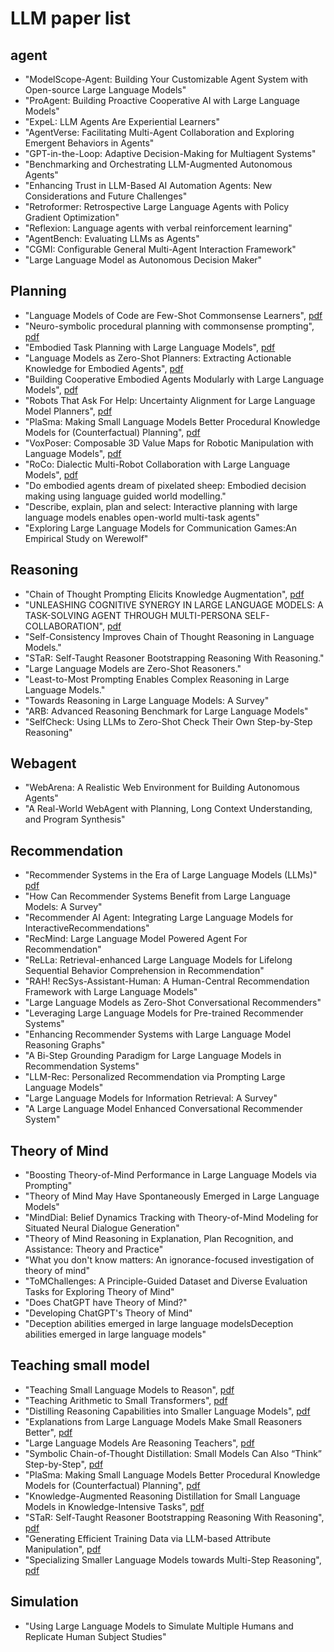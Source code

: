 # LLM paper list

## agent
+ "ModelScope-Agent: Building Your Customizable Agent System with Open-source Large Language Models"
+ "ProAgent: Building Proactive Cooperative AI with Large Language Models"
+ "ExpeL: LLM Agents Are Experiential Learners"
+ "AgentVerse: Facilitating Multi-Agent Collaboration and Exploring Emergent Behaviors in Agents"
+ "GPT-in-the-Loop: Adaptive Decision-Making for Multiagent Systems"
+ "Benchmarking and Orchestrating LLM-Augmented Autonomous Agents"
+ "Enhancing Trust in LLM-Based AI Automation Agents: New Considerations and Future Challenges"
+ "Retroformer: Retrospective Large Language Agents with Policy Gradient Optimization"
+ "Reflexion: Language agents with verbal reinforcement learning"
+ "AgentBench: Evaluating LLMs as Agents"
+ "CGMI: Configurable General Multi-Agent Interaction Framework"
+ "Large Language Model as Autonomous Decision Maker"


## Planning
+ "Language Models of Code are Few-Shot Commonsense Learners", [pdf](https://arxiv.org/pdf/2210.07128.pdf)
+ "Neuro-symbolic procedural planning with commonsense prompting", [pdf](https://arxiv.org/pdf/2206.02928.pdf)
+ "Embodied Task Planning with Large Language Models", [pdf](https://arxiv.org/pdf/2307.01848.pdf)
+ "Language Models as Zero-Shot Planners: Extracting Actionable Knowledge for Embodied Agents", [pdf](https://arxiv.org/pdf/2201.07207.pdf)
+ "Building Cooperative Embodied Agents Modularly with Large Language Models", [pdf](https://arxiv.org/pdf/2307.02485.pdf)
+ "Robots That Ask For Help: Uncertainty Alignment for Large Language Model Planners", [pdf](https://arxiv.org/pdf/2307.01928.pdf)
+ "PlaSma: Making Small Language Models Better Procedural Knowledge Models for (Counterfactual) Planning", [pdf](https://arxiv.org/pdf/2305.19472.pdf)
+ "VoxPoser: Composable 3D Value Maps for Robotic Manipulation with Language Models", [pdf](https://voxposer.github.io/voxposer.pdf)
+ "RoCo: Dialectic Multi-Robot Collaboration with Large Language Models", [pdf](https://arxiv.org/pdf/2307.04738.pdf)
+ "Do embodied agents dream of pixelated sheep: Embodied decision making using language guided world modelling."
+ "Describe, explain, plan and select: Interactive planning with large language models enables open-world multi-task agents"
+ "Exploring Large Language Models for Communication Games:An Empirical Study on Werewolf"


## Reasoning
+ "Chain of Thought Prompting Elicits Knowledge Augmentation", [pdf](https://arxiv.org/pdf/2201.11903.pdf)
+ "UNLEASHING COGNITIVE SYNERGY IN LARGE LANGUAGE MODELS: A TASK-SOLVING AGENT THROUGH MULTI-PERSONA SELF-COLLABORATION", [pdf](https://arxiv.org/pdf/2307.05300.pdf)
+ "Self-Consistency Improves Chain of Thought Reasoning in Language Models."
+ "STaR: Self-Taught Reasoner Bootstrapping Reasoning With Reasoning."
+  "Large Language Models are Zero-Shot Reasoners."
+  "Least-to-Most Prompting Enables Complex Reasoning in Large Language Models."
+  "Towards Reasoning in Large Language Models: A Survey"
+  "ARB: Advanced Reasoning Benchmark for Large Language Models"
+  "SelfCheck: Using LLMs to Zero-Shot Check Their Own Step-by-Step Reasoning"


## Webagent
+ "WebArena: A Realistic Web Environment for Building Autonomous Agents"
+ "A Real-World WebAgent with Planning, Long Context Understanding, and Program Synthesis"

## Recommendation
+ "Recommender Systems in the Era of Large Language Models (LLMs)" [pdf](https://arxiv.org/pdf/2307.02046.pdf)
+ "How Can Recommender Systems Benefit from Large Language Models: A Survey"
+ "Recommender AI Agent: Integrating Large Language Models for InteractiveRecommendations"
+ "RecMind: Large Language Model Powered Agent For Recommendation"
+ "ReLLa: Retrieval-enhanced Large Language Models for Lifelong Sequential Behavior Comprehension in Recommendation"
+ "RAH! RecSys-Assistant-Human: A Human-Central Recommendation Framework with Large Language Models"
+ "Large Language Models as Zero-Shot Conversational Recommenders"
+ "Leveraging Large Language Models for Pre-trained Recommender Systems"
+ "Enhancing Recommender Systems with Large Language Model Reasoning Graphs"
+ "A Bi-Step Grounding Paradigm for Large Language Models in Recommendation Systems"
+ "LLM-Rec: Personalized Recommendation via Prompting Large Language Models"
+ "Large Language Models for Information Retrieval: A Survey"
+ "A Large Language Model Enhanced Conversational Recommender System"

## Theory of Mind
+ "Boosting Theory-of-Mind Performance in Large Language Models via Prompting"
+ "Theory of Mind May Have Spontaneously Emerged in Large Language Models"
+ "MindDial: Belief Dynamics Tracking with Theory-of-Mind Modeling for Situated Neural Dialogue Generation"
+ "Theory of Mind Reasoning in Explanation, Plan Recognition, and Assistance: Theory and Practice"
+ "What you don't know matters: An ignorance-focused investigation of theory of mind"
+ "ToMChallenges: A Principle-Guided Dataset and Diverse Evaluation Tasks for Exploring Theory of Mind"
+ "Does ChatGPT have Theory of Mind?"
+ "Developing ChatGPT's Theory of Mind"
+ "Deception abilities emerged in large language modelsDeception abilities emerged in large language models"

## Teaching small model
+ "Teaching Small Language Models to Reason", [pdf](https://arxiv.org/pdf/2212.08410.pdf)
+ "Teaching Arithmetic to Small Transformers", [pdf](https://arxiv.org/pdf/2307.03381.pdf)
+ "Distilling Reasoning Capabilities into Smaller Language Models", [pdf](https://arxiv.org/pdf/2212.00193.pdf)
+ "Explanations from Large Language Models Make Small Reasoners Better", [pdf](https://arxiv.org/pdf/2210.06726.pdf)
+ "Large Language Models Are Reasoning Teachers", [pdf](https://arxiv.org/pdf/2212.10071.pdf)
+ "Symbolic Chain-of-Thought Distillation: Small Models Can Also “Think” Step-by-Step", [pdf](https://arxiv.org/pdf/2306.14050.pdf)
+ "PlaSma: Making Small Language Models Better Procedural Knowledge Models for (Counterfactual) Planning", [pdf](https://arxiv.org/pdf/2305.19472.pdf)
+ "Knowledge-Augmented Reasoning Distillation for Small Language Models in Knowledge-Intensive Tasks", [pdf](https://arxiv.org/pdf/2305.18395.pdf)
+ "STaR: Self-Taught Reasoner Bootstrapping Reasoning With Reasoning", [pdf]()
+ "Generating Efficient Training Data via LLM-based Attribute Manipulation", [pdf]()
+ "Specializing Smaller Language Models towards Multi-Step Reasoning", [pdf]()


## Simulation
+ "Using Large Language Models to Simulate Multiple Humans and Replicate Human Subject Studies"

